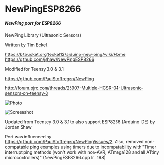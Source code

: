# NewPingESP8266
##### NewPing port for ESP8266

NewPing Library (Ultrasonic Sensors)

Written by Tim Eckel.

https://bitbucket.org/teckel12/arduino-new-ping/wiki/Home
https://github.com/jshaw/NewPingESP8266

Modified for Teensy 3.0 & 3.1

https://github.com/PaulStoffregen/NewPing

http://forum.pjrc.com/threads/25907-Multiple-HCSR-04-Ultrasonic-sensors-on-teensy-3

![Photo](https://raw.githubusercontent.com/PaulStoffregen/NewPing/master/extras/NewPing_photo.jpg)

![Screenshot](https://raw.githubusercontent.com/PaulStoffregen/NewPing/master/extras/NewPing_screenshot.png)

Updated from Teensey 3.0 & 3.1 to also support ESP8266 (Arduino IDE) by Jordan Shaw

Port was influenced by https://github.com/PaulStoffregen/NewPing/issues/2.
Also, removed non-compatable ping examples using timers due to incompatability with "Timer interrupt ping methods (won't work with non-AVR, ATmega128 and all ATtiny microcontrollers)" (NewPingESP8266.cpp ln. 198)
